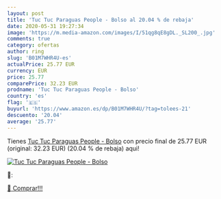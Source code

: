 ```yaml
---
layout: post
title: 'Tuc Tuc Paraguas People - Bolso al 20.04 % de rebaja'
date: 2020-05-31 19:27:34
image: 'https://m.media-amazon.com/images/I/51qg8qE8gDL._SL200_.jpg'
comments: true
category: ofertas
author: ring
slug: 'B01M7WHR4U-es'
actualPrice: 25.77 EUR
currency: EUR
price: 25.77
comparePrice: 32.23 EUR
prodname: 'Tuc Tuc Paraguas People - Bolso'
country: 'es'
flag: '🇪🇸'
buyurl: 'https://www.amazon.es/dp/B01M7WHR4U/?tag=tolees-21'
descuento: '20.04'
average: '25.77'
---
```


Tienes [Tuc Tuc Paraguas People - Bolso](https://www.amazon.es/dp/B01M7WHR4U/?tag=tolees-21) con precio final de  25.77 EUR (original: 32.23 EUR) (20.04 %  de rebaja) aqui!

[![Tuc Tuc Paraguas People - Bolso](https://m.media-amazon.com/images/I/51qg8qE8gDL._SL200_.jpg)](https://www.amazon.es/dp/B01M7WHR4U/?tag=tolees-21)

🔎:


[🛒 Comprar!!!](https://www.amazon.es/dp/B01M7WHR4U/?tag=tolees-21)
